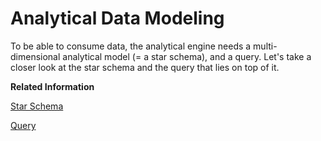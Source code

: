 <!-- loio012a3e963d934b90b207bd23426b4c32 -->

# Analytical Data Modeling

To be able to consume data, the analytical engine needs a multi-dimensional analytical model \(= a star schema\), and a query. Let's take a closer look at the star schema and the query that lies on top of it.

**Related Information**  


[Star Schema](star-schema-483cc06.md "The structure of the analytical model resembles a star (see graphic below): The cube or fact view at its center is surrounded by and connected to various dimension views. That's why it is also referred to as a star schema.")

[Query](query-d3f8dc9.md "")

